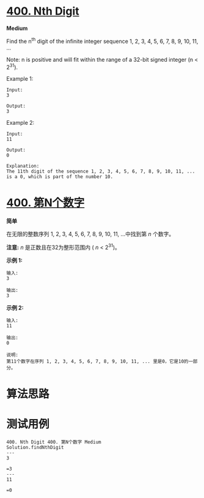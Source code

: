 # [400. Nth Digit][enTitle]

**Medium**

Find the n<sup>th</sup> digit of the infinite integer sequence 1, 2, 3, 4, 5, 6, 7, 8, 9, 10, 11, ...

Note: n is positive and will fit within the range of a 32-bit signed integer (n < 2<sup>31</sup>).

Example 1:

```
Input:
3

Output:
3

```



Example 2:

```
Input:
11

Output:
0

Explanation:
The 11th digit of the sequence 1, 2, 3, 4, 5, 6, 7, 8, 9, 10, 11, ... is a 0, which is part of the number 10.

```




# [400. 第N个数字][cnTitle]

**简单**

在无限的整数序列 1, 2, 3, 4, 5, 6, 7, 8, 9, 10, 11, ...中找到第  *n* 个数字。

**注意:**   *n* 是正数且在32为整形范围内 (  *n*  < 2<sup>31</sup>)。

**示例 1:** 

```
输入:
3

输出:
3

```

**示例 2:** 

```
输入:
11

输出:
0

说明:
第11个数字在序列 1, 2, 3, 4, 5, 6, 7, 8, 9, 10, 11, ... 里是0，它是10的一部分。

```




# 算法思路

# 测试用例
```
400. Nth Digit 400. 第N个数字 Medium
Solution.findNthDigit
---
3

=3
---
11

=0
```

[enTitle]: https://leetcode.com/problems/nth-digit/
[cnTitle]: https://leetcode-cn.com/problems/nth-digit/
